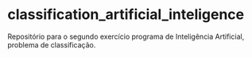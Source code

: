 # classification_artificial_inteligence
Repositório para o segundo exercício programa de Inteligência Artificial, problema de classificação.
